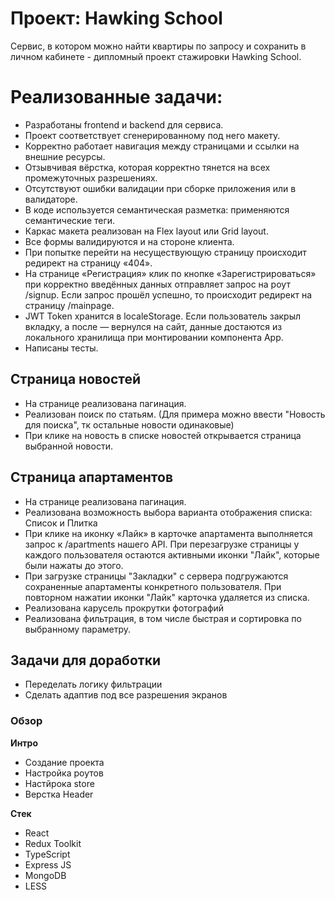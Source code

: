 # Проект: Hawking School
Сервис, в котором можно найти квартиры по запросу и сохранить в личном кабинете - дипломный проект стажировки Hawking School.

# Реализованные задачи:
- Разработаны frontend и backend для сервиса.
- Проект соответствует сгенерированному под него макету.
- Корректно работает навигация между страницами и ссылки на внешние ресурсы.
- Отзывчивая вёрстка, которая корректно тянется на всех промежуточных разрешениях.
- Отсутствуют ошибки валидации при сборке приложения или в валидаторе.
- В коде используется семантическая разметка: применяются семантические теги.
- Каркас макета реализован на Flex layout или Grid layout.
- Все формы валидируются и на стороне клиента.
- При попытке перейти на несуществующую страницу происходит редирект на страницу «404».
- На странице «Регистрация» клик по кнопке «Зарегистрироваться» при корректно введённых данных отправляет запрос на роут /signup. Если запрос прошёл успешно, то происходит редирект на страницу /mainpage.
- JWT Token хранится в localeStorage. Если пользователь закрыл вкладку, а после — вернулся на сайт, данные достаются из локального хранилища при монтировании компонента App.
- Написаны тесты.

## Страница новостей
- На странице реализована пагинация.
- Реализован поиск по статьям. (Для примера можно ввести "Новость для поиска", тк остальные новости одинаковые)
- При клике на новость в списке новостей открывается страница выбранной новости.

## Страница апартаментов
- На странице реализована пагинация.
- Реализована возможность выбора варианта отображения списка: Список и Плитка
- При клике на иконку «Лайк» в карточке апартамента выполняется запрос к /apartments нашего API. При перезагрузке страницы у каждого пользователя остаются активными иконки "Лайк", которые были нажаты до этого.
- При загрузке страницы "Закладки" с сервера подгружаются сохраненные апартаменты конкретного пользователя. При повторном нажатии иконки "Лайк" карточка удаляется из списка.
- Реализована карусель прокрутки фотографий
- Реализована фильтрация, в том числе быстрая и сортировка по выбранному параметру.

## Задачи для доработки
- Переделать логику фильтрации
- Сделать адаптив под все разрешения экранов



### Обзор

**Интро**

- Создание проекта
- Настройка роутов
- Настйрока store
- Верстка Header

**Стек**
- React
- Redux Toolkit
- TypeScript
- Express JS
- MongoDB
- LESS

